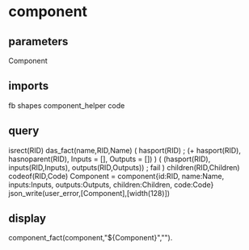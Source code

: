# component
## parameters
  Component
## imports
  fb
  shapes
  component_helper
  code
## query
  isrect(RID)
  das_fact(name,RID,Name)
  ( hasport(RID) ; (\+ hasport(RID), hasnoparent(RID), Inputs = [], Outputs = []) )
  ( (hasport(RID), inputs(RID,Inputs), outputs(RID,Outputs)) ; fail )
  children(RID,Children)
  codeof(RID,Code)
  Component = component{id:RID, name:Name, inputs:Inputs, outputs:Outputs, children:Children, code:Code}
  json_write(user_error,[Component],[width(128)])
## display
component_fact(component,\"${Component}\",\"\").

